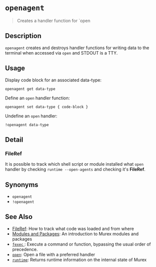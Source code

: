 # `openagent`

> Creates a handler function for `open

## Description

`openagent` creates and destroys handler functions for writing data to the
terminal when accessed via `open` and STDOUT is a TTY.

## Usage

Display code block for an associated data-type:

    openagent get data-type

Define an `open` handler function:

    openagent set data-type { code-block }

Undefine an `open` handler:

    !openagent data-type

## Detail

### FileRef

It is possible to track which shell script or module installed what `open`
handler by checking `runtime --open-agents` and checking it's **FileRef**.

## Synonyms

- `openagent`
- `!openagent`

## See Also

- [FileRef](/user-guide/fileref.md):
  How to track what code was loaded and from where
- [Modules and Packages](/user-guide/modules.md):
  An introduction to Murex modules and packages
- [`fexec` ](./fexec.md):
  Execute a command or function, bypassing the usual order of precedence.
- [`open`](./open.md):
  Open a file with a preferred handler
- [`runtime`](./runtime.md):
  Returns runtime information on the internal state of Murex
